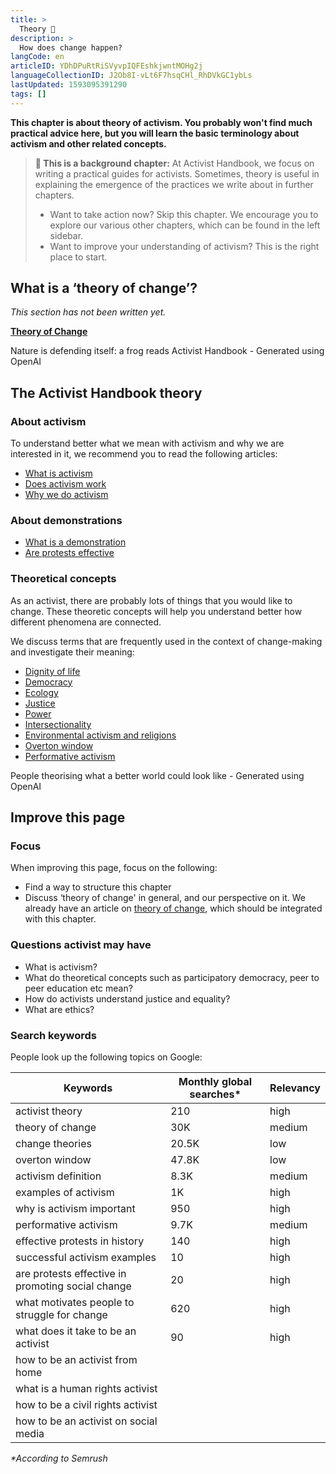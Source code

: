 ```yaml
---
title: >
  Theory 📖
description: >
  How does change happen?
langCode: en
articleID: YDhDPuRtRiSVyvpIQFEshkjwntMOHg2j
languageCollectionID: J2Ob8I-vLt6F7hsqCHl_RhDVkGC1ybLs
lastUpdated: 1593095391290
tags: []
---
```


**This chapter is about theory of activism. You probably won't find much practical advice here, but you will learn the basic terminology about activism and other related concepts.**

> **🧠 This is a background chapter:** At Activist Handbook, we focus on writing a practical guides for activists. Sometimes, theory is useful in explaining the emergence of the practices we write about in further chapters.
> 
> -   Want to take action now? Skip this chapter. We encourage you to explore our various other chapters, which can be found in the left sidebar.
> -   Want to improve your understanding of activism? This is the right place to start.

## What is a ‘theory of change’?

_This section has not been written yet._

[**Theory of Change**](/theory/change)

<div><figcaption>Nature is defending itself: a frog reads Activist Handbook - Generated using OpenAI</figcaption></div>

## The Activist Handbook theory

### About activism

To understand better what we mean with activism and why we are interested in it, we recommend you to read the following articles:

-   [What is activism](/theory/what-is-activism)
-   [Does activism work](/theory/does-activism-work)
-   [Why we do activism](/theory/why-do-activism)

### About demonstrations

-   [What is a demonstration](/theory/demonstration)
-   [Are protests effective](/theory/are-protests-effective)

### Theoretical concepts

As an activist, there are probably lots of things that you would like to change. These theoretic concepts will help you understand better how different phenomena are connected.

We discuss terms that are frequently used in the context of change-making and investigate their meaning:

-   [Dignity of life](/theory/dignity-of-life)
-   [Democracy](/theory/democracy)
-   [Ecology](/theory/ecology)
-   [Justice](/theory/justice)
-   [Power](/theory/power)
-   [Intersectionality](/theory/intersectionality)
-   [Environmental activism and religions](/theory/activism_and_religions)
-   [Overton window](/theory/overton-window)
-   [Performative activism](/theory/performative-activism)

<div><figcaption>People theorising what a better world could look like - Generated using OpenAI</figcaption></div>

## Improve this page

### Focus

When improving this page, focus on the following:

-   Find a way to structure this chapter
-   Discuss ‘theory of change' in general, and our perspective on it. We already have an article on [theory of change](/theory/change), which should be integrated with this chapter.

### Questions activist may have

-   What is activism?
-   What do theoretical concepts such as participatory democracy, peer to peer education etc mean?
-   How do activists understand justice and equality?
-   What are ethics?

### Search keywords

People look up the following topics on Google:

<div><table><thead><tr><th>Keywords</th><th>Monthly global searches*</th><th>Relevancy</th></tr></thead><tbody><tr><td>activist theory</td><td>210</td><td>high</td></tr><tr><td>theory of change</td><td>30K</td><td>medium</td></tr><tr><td>change theories</td><td>20.5K</td><td>low</td></tr><tr><td>overton window</td><td>47.8K</td><td>low</td></tr><tr><td><span>activism </span>definition</td><td>8.3K</td><td>medium</td></tr><tr><td>examples of <span>activism</span></td><td><span>1K</span></td><td>high</td></tr><tr><td>why is <span>activism </span>important</td><td>950</td><td>high</td></tr><tr><td>performative <span>activism</span></td><td>9.7K</td><td>medium</td></tr><tr><td>effective protests in history</td><td>140</td><td>high</td></tr><tr><td>successful <span>activism </span>examples</td><td>10</td><td>high</td></tr><tr><td>are protests effective in promoting social change</td><td>20</td><td>high</td></tr><tr><td>what motivates people to struggle for change</td><td>620</td><td>high</td></tr><tr><td>what does it take to be an activist</td><td>90</td><td>high</td></tr><tr><td>how to be an activist from home</td><td></td><td></td></tr><tr><td>what is a human rights activist</td><td></td><td></td></tr><tr><td>how to be a civil rights activist</td><td></td><td></td></tr><tr><td>how to be an activist on social media</td><td></td><td></td></tr></tbody></table></div>

_\*According to Semrush_